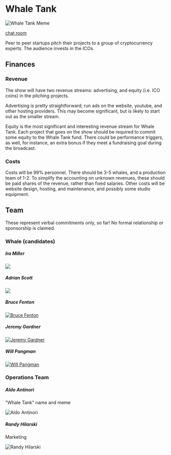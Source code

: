 # Whale Tank

![Whale Tank Meme](https://scontent-mia1-1.xx.fbcdn.net/v/t1.0-9/19895092_10155400392677660_1252980598480399489_n.jpg?oh=9fa51e7b616380d201577368a8cd260a&oe=59FBBE44)

[chat room](https://gitter.im/whaletank/Lobby#)

Peer to peer startups pitch their projects to a group of cryptocurrency experts. The audience invests in the ICOs.

## Finances

### Revenue

The show will have two revenue streams: advertising, and equity (i.e. ICO coins) in the pitching projects.

Advertising is pretty straightforward; run ads on the website, youtube, and other hosting providers. This may become significant, but is likely to start out as the smaller stream.

Equity is the most significant and interesting revenue stream for Whale Tank. Each project that goes on the show should be required to commit some equity to the Whale Tank fund. There could be performance triggers, as well, for instance, an extra bonus if they meet a fundraising goal during the broadcast.

### Costs

Costs will be 99% personnel. There should be 3-5 whales, and a production team of 1-2. To simplify the accounting on unknown revenues, these should be paid shares of the revenue, rather than fixed salaries. Other costs will be website design, hosting, and maintenance, and possibly some studio equipment.

## Team

These represent verbal commitments only, so far! No formal relationship or sponsorship is claimed.

### Whale (candidates)

##### Ira Miller

[![](https://anarchapulco.com/wp-content/uploads/2017/02/MILLER-IRA-7-e1486598228854.jpg)](https://iramiller.com)

##### Adrian Scott
[![](http://www.ishipcode.com/images/kk.jpg)](http://www.ishipcode.com/)

##### Bruce Fenton
[![Bruce Fenton](http://www.atlanticfinancial.com/images-wealth-management-global-economy/bruce_fenton_atlantic_financial_ceo_small_photo.jpg)](https://www.facebook.com/bruce.fenton.page/)

##### Jeremy Gardner

[![Jeremy Gardner](https://pbs.twimg.com/profile_images/829246168496496642/kLVy3b6D.jpg)](https://www.bitcoin.com/podcast/jeremy-gardner-augur-founder-and-blochainedu-creator-shares-his-successful-journey)

##### Will Pangman

[![Will Pangman](https://fs.bitcoinmagazine.com/img/images/profiles-bitcoin-outreach-will-pangman.width-800.jpg)](https://bitcoinmagazine.com/articles/profiles-bitcoin-outreach-will-pangman-1401257335/)

### Operations Team

##### Aldo Antinori

"Whale Tank" name and meme

![Aldo Antinori](https://files.gitter.im/whaletank/Lobby/fMKe/2622b6c.jpg)

##### Randy Hilarski

Marketing

![Randy Hilarski](https://media.licdn.com/mpr/mpr/shrinknp_200_200/p/2/000/0e1/04a/1d65cff.jpg)
